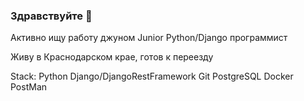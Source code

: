 ### Здравствуйте 👋
Активно ищу работу джуном
Junior Python/Django программист  

Живу в Краснодарском крае, готов к переезду 


Stack:
Python
Django/DjangoRestFramework
Git
PostgreSQL
Docker
PostMan
